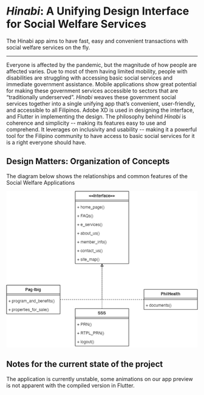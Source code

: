 # *Hinabi*: A Unifying Design Interface for Social Welfare Services
The Hinabi app aims to have fast, easy and convenient transactions with social welfare services on the fly.

----

Everyone is affected by the pandemic, but the magnitude of how people are affected varies. Due to most of them having limited mobility, people with disabilities are struggling with accessing basic social services and immediate government assistance. Mobile applications show great potential for making these government services accessible to sectors that are “traditionally underserved”. *Hinabi* weaves these government social services together into a single unifying app that’s convenient, user-friendly, and accessible to all Filipinos. Adobe XD is used in designing the interface, and Flutter in implementing the design. The philosophy behind *Hinabi* is coherence and simplicity -- making its features easy to use and comprehend. It leverages on inclusivity and usability -- making it a powerful tool for the Filipino community to have access to basic social services for it is a right everyone should have. 

## Design Matters: Organization of Concepts
The diagram below shows the relationships and common features of the Social Welfare Applications

![alt text](https://github.com/adeeconometrics/Hinabi-App/blob/main/Diagrams/sitemap.jpg?raw=true)

## Notes for the current state of the project
The application is currently unstable, some animations on our app preview is not apparent with the compiled version in Flutter.  
